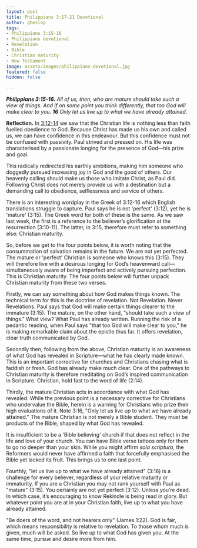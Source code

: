 ```yaml
---
layout: post
title: Philippians 3:17-21 Devotional
author: gheslop
tags:
- Philippians 3:15-16
- Philippians devotional
- Revelation
- Bible
- Christian maturity
- New Testament
image: assets/images/philippians-devotional.jpg
featured: false
hidden: false

---
```

**_Philippians 3:15-16._** _All of us, then, who are mature should take such a view of things. And if on some point you think differently, that too God will make clear to you. **16** Only let us live up to what we have already attained._

**Reflection.** In [3:12-14](https://rekindle.co.za/content/2020-10-20-philippians-3-12-14-devotional "Philippians 3:12-14 Devotional") we saw that the Christian life is nothing less than faith fuelled obedience to God. Because Christ has made us his own and called us, we can have confidence in this endeavour. But this confidence must not be confused with passivity. Paul strived and pressed on. His life was characterised by a passionate longing for the presence of God—his prize and goal.

This radically redirected his earthly ambitions, making him someone who doggedly pursued increasing joy in God and the good of others. Our heavenly calling should make us those who imitate Christ, as Paul did. Following Christ does not merely provide us with a destination but a demanding call to obedience, selflessness and service of others.

There is an interesting wordplay in the Greek of 3:12-16 which English translations struggle to capture. Paul says he is not 'perfect' (3:12), yet he is 'mature' (3:15). The Greek word for both of these is the same. As we saw last week, the first is a reference to the believer’s glorification at the resurrection (3:10-11). The latter, in 3:15, therefore must refer to something else: Christian maturity.

So, before we get to the four points below, it is worth noting that the consummation of salvation remains in the future. We are not yet perfected. The mature or 'perfect' Christian is someone who knows this (3:15). They will therefore live with a desirous longing for God’s heavenward call—simultaneously aware of being imperfect and actively pursuing perfection. This is Christian maturity. The four points below will further unpack Christian maturity from these two verses.

Firstly, we can say something about how God makes things known. The technical term for this is the doctrine of revelation. Not Revelation. Never Revelations. Paul says that God will make certain things clearer to the immature (3:15). The mature, on the other hand, "should take such a view of things." What view? What Paul has already written. Running the risk of a pedantic reading, when Paul says "that too God will make clear to you," he is making remarkable claim about the epistle thus far. It offers revelation, clear truth communicated by God.

Secondly then, following from the above, Christian maturity is an awareness of what God has revealed in Scripture—what he has clearly made known. This is an important corrective for churches and Christians chasing what is faddish or fresh. God has already make much clear. One of the pathways to Christian maturity is therefore meditating on God’s inspired communication in Scripture. Christian, hold fast to the word of life (2:14).

Thirdly, the mature Christian acts in accordance with what God has revealed. While the previous point is a necessary corrective for Christians who undervalue the Bible, herein is a warning for Christians who prize their high evaluations of it. Note 3:16, "Only let us live up to what we have already attained." The mature Christian is not merely a Bible student. They must be products of the Bible, shaped by what God has revealed.

It is insufficient to be a 'Bible believing' church if that does not reflect in the life and love of your church. You can have Bible verse tattoos only for them to go no deeper than your skin. While you might affirm _sola scriptura,_ the Reformers would never have affirmed a faith that forcefully emphasised the Bible yet lacked its fruit. This brings us to one last point.

Fourthly, "let us live up to what we have already attained" (3:16) is a challenge for every believer, regardless of your relative maturity or immaturity. If you are a Christian you may not rank yourself with Paul as "mature" (3:15). You certainly are not yet perfect (3:12). Unless you’re dead. In which case, it’s encouraging to know Rekindle is being read in glory. But whatever point you are at in your Christian faith, live up to what you have already attained.

"Be doers of the word, and not hearers only" (James 1:22). God is fair, which means responsibility is relative to revelation. To those whom much is given, much will be asked. So live up to what God has given you. At the same time, pursue and desire more from him.